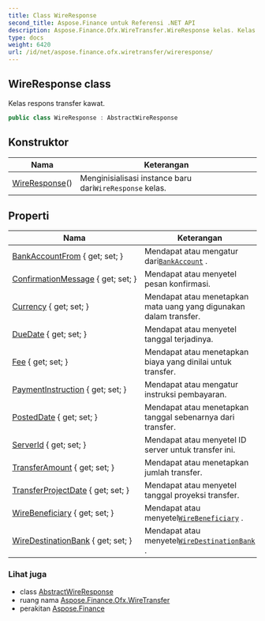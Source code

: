 ```yaml
---
title: Class WireResponse
second_title: Aspose.Finance untuk Referensi .NET API
description: Aspose.Finance.Ofx.WireTransfer.WireResponse kelas. Kelas respons transfer kawat.
type: docs
weight: 6420
url: /id/net/aspose.finance.ofx.wiretransfer/wireresponse/
---
```

## WireResponse class

Kelas respons transfer kawat.

```csharp
public class WireResponse : AbstractWireResponse
```

## Konstruktor

| Nama | Keterangan |
| --- | --- |
| [WireResponse](wireresponse/)() | Menginisialisasi instance baru dari`WireResponse` kelas. |

## Properti

| Nama | Keterangan |
| --- | --- |
| [BankAccountFrom](../../aspose.finance.ofx.wiretransfer/wireresponse/bankaccountfrom/) { get; set; } | Mendapat atau mengatur dari[`BankAccount`](../../aspose.finance.ofx/bankaccount/) . |
| [ConfirmationMessage](../../aspose.finance.ofx.wiretransfer/wireresponse/confirmationmessage/) { get; set; } | Mendapat atau menyetel pesan konfirmasi. |
| [Currency](../../aspose.finance.ofx.wiretransfer/wireresponse/currency/) { get; set; } | Mendapat atau menetapkan mata uang yang digunakan dalam transfer. |
| [DueDate](../../aspose.finance.ofx.wiretransfer/wireresponse/duedate/) { get; set; } | Mendapat atau menyetel tanggal terjadinya. |
| [Fee](../../aspose.finance.ofx.wiretransfer/wireresponse/fee/) { get; set; } | Mendapat atau menetapkan biaya yang dinilai untuk transfer. |
| [PaymentInstruction](../../aspose.finance.ofx.wiretransfer/wireresponse/paymentinstruction/) { get; set; } | Mendapat atau mengatur instruksi pembayaran. |
| [PostedDate](../../aspose.finance.ofx.wiretransfer/wireresponse/posteddate/) { get; set; } | Mendapat atau menetapkan tanggal sebenarnya dari transfer. |
| [ServerId](../../aspose.finance.ofx.wiretransfer/wireresponse/serverid/) { get; set; } | Mendapat atau menyetel ID server untuk transfer ini. |
| [TransferAmount](../../aspose.finance.ofx.wiretransfer/wireresponse/transferamount/) { get; set; } | Mendapat atau menetapkan jumlah transfer. |
| [TransferProjectDate](../../aspose.finance.ofx.wiretransfer/wireresponse/transferprojectdate/) { get; set; } | Mendapat atau menyetel tanggal proyeksi transfer. |
| [WireBeneficiary](../../aspose.finance.ofx.wiretransfer/wireresponse/wirebeneficiary/) { get; set; } | Mendapat atau menyetel[`WireBeneficiary`](./wirebeneficiary/) . |
| [WireDestinationBank](../../aspose.finance.ofx.wiretransfer/wireresponse/wiredestinationbank/) { get; set; } | Mendapat atau menyetel[`WireDestinationBank`](./wiredestinationbank/) . |

### Lihat juga

* class [AbstractWireResponse](../abstractwireresponse/)
* ruang nama [Aspose.Finance.Ofx.WireTransfer](../../aspose.finance.ofx.wiretransfer/)
* perakitan [Aspose.Finance](../../)


